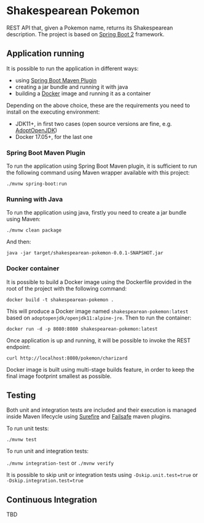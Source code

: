 # Shakespearean Pokemon

REST API that, given a Pokemon name, returns its Shakespearean description. 
The project is based on [Spring Boot 2](https://spring.io/projects/spring-boot) framework.

## Application running

It is possible to run the application in different ways:
* using [Spring Boot Maven Plugin](https://docs.spring.io/spring-boot/docs/current/maven-plugin/index.html) 
* creating a jar bundle and running it with java
* building a [Docker](https://www.docker.com/) image and running it as a container

Depending on the above choice, these are the requirements you need to install on the executing environment:
* JDK11+, in first two cases (open source versions are fine, e.g. [AdoptOpenJDK](https://adoptopenjdk.net/))
* Docker 17.05+, for the last one

### Spring Boot Maven Plugin

To run the application using Spring Boot Maven plugin, it is sufficient to run the following command using Maven wrapper available with this project:
```
./mvnw spring-boot:run
```

### Running with Java

To run the application using java, firstly you need to create a jar bundle using Maven:
```
./mvnw clean package
```

And then:
```
java -jar target/shakespearean-pokemon-0.0.1-SNAPSHOT.jar
```

### Docker container

It is possible to build a Docker image using the Dockerfile provided in the root of the project with the following command:
```
docker build -t shakespearean-pokemon .
```

This will produce a Docker image named `shakespearean-pokemon:latest` based on `adoptopenjdk/openjdk11:alpine-jre`. 
Then to run the container:
```
docker run -d -p 8080:8080 shakespearean-pokemon:latest
```


Once application is up and running, it will be possible to invoke the REST endpoint:
```
curl http://localhost:8080/pokemon/charizard
```

Docker image is built using multi-stage builds feature, in order to keep the final image footprint smallest as possible. 

## Testing

Both unit and integration tests are included and their execution is managed inside Maven lifecycle using [Surefire](http://maven.apache.org/surefire/maven-surefire-plugin/) and [Failsafe](http://maven.apache.org/surefire/maven-failsafe-plugin/) maven plugins.

To run unit tests:
```
./mvnw test
```

To run unit and integration tests:

`./mvnw integration-test` or `./mvnw verify`

It is possible to skip unit or integration tests using `-Dskip.unit.test=true` or `-Dskip.integration.test=true`

## Continuous Integration

TBD